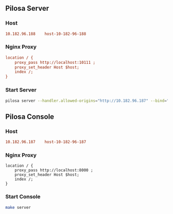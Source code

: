 



## Pilosa Server

### Host

```ini
10.182.96.188    host-10-182-96-188
```



### Nginx Proxy

```ini
location / {
    proxy_pass http://localhost:10111 ;
    proxy_set_header Host $host;
    index /;
}
```



### Start Server

```sh
pilosa server --handler.allowed-origins="http://10.182.96.187" --bind="localhost:10111"
```







## Pilosa Console

### Host

```ini
10.182.96.187    host-10-182-96-187
```



### Nginx Proxy

```
location / {
    proxy_pass http://localhost:8000 ;
    proxy_set_header Host $host;
    index /;
}
```

### Start Console

```sh
make server
```











